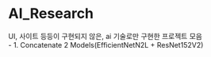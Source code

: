 # AI_Research
UI, 사이트 등등이 구현되지 않은, ai 기술로만 구현한 프로젝트 모음  
\- 1. Concatenate 2 Models(EfficientNetN2L + ResNet152V2)

